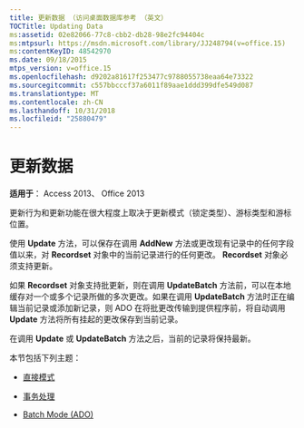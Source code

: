 ```yaml
---
title: 更新数据 （访问桌面数据库参考 （英文）
TOCTitle: Updating Data
ms:assetid: 02e82066-77c8-cbb2-db28-98e2fc94404c
ms:mtpsurl: https://msdn.microsoft.com/library/JJ248794(v=office.15)
ms:contentKeyID: 48542970
ms.date: 09/18/2015
mtps_version: v=office.15
ms.openlocfilehash: d9202a81617f253477c9788055738eaa64e73322
ms.sourcegitcommit: c557bbcccf37a6011f89aae1ddd399dfe549d087
ms.translationtype: MT
ms.contentlocale: zh-CN
ms.lasthandoff: 10/31/2018
ms.locfileid: "25880479"
---
```

# <a name="updating-data"></a>更新数据


**适用于**： Access 2013、 Office 2013

更新行为和更新功能在很大程度上取决于更新模式（锁定类型）、游标类型和游标位置。

使用 **Update** 方法，可以保存在调用 **AddNew** 方法或更改现有记录中的任何字段值以来，对 **Recordset** 对象中的当前记录进行的任何更改。 **Recordset** 对象必须支持更新。

如果 **Recordset** 对象支持批更新，则在调用 **UpdateBatch** 方法前，可以在本地缓存对一个或多个记录所做的多次更改。如果在调用 **UpdateBatch** 方法时正在编辑当前记录或添加新记录，则 ADO 在将批更改传输到提供程序前，将自动调用 **Update** 方法将所有挂起的更改保存到当前记录。

在调用 **Update** 或 **UpdateBatch** 方法之后，当前的记录将保持最新。

本节包括下列主题：

- [直接模式](immediate-mode.md)

- [事务处理](transaction-processing.md)

- [Batch Mode (ADO)](batch-mode.md)

